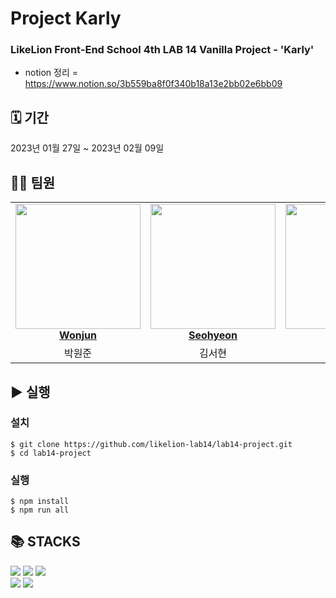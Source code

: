 # Project Karly
### LikeLion Front-End School 4th LAB 14 Vanilla Project - 'Karly'
* notion 정리 = https://www.notion.so/3b559ba8f0f340b18a13e2bb02e6bb09


<div><h2> 🗓️ 기간</h2></div>
2023년 01월 27일 ~ 2023년 02월 09일

<div><h2>🧑‍💻 팀원</h2></div>

<table>
    <tr align="center" >
        <td style="min-width: 200px;">
            <a href="https://github.com/djswns7">
              <img src="https://user-images.githubusercontent.com/82636319/217438702-c88a65cd-6b33-4a1d-99fd-669c234dd092.PNG" width="200">
              <br />
              <b>Wonjun</b>
            </a>
        </td>
        <td style="min-width: 200px;">
            <a href="https://github.com/seoohyeon">
              <img src="https://user-images.githubusercontent.com/82636319/217443325-ba93ac85-86e0-49b7-93f9-1c2c8dfc9146.PNG" width="200">
              <br />
              <b>Seohyeon</b>
            </a>
        </td>
        <td style="min-width: 200px;">
            <a href="https://github.com/DahamWeon">
              <img src="https://user-images.githubusercontent.com/82636319/217443387-8539628e-23c9-4930-8cd5-68563e7b162e.PNG" width="200">
              <br />
              <b>Daham</b>
            </a> 
        </td>
        <td style="min-width: 200px;">
            <a href="https://github.com/YmChoi-Repo">
              <img src="https://user-images.githubusercontent.com/82636319/217443435-ee708f29-af03-44d6-8936-ad0d6a2cb1ff.PNG" width="200">
              <br />
              <b>Youngmin</b>
            </a> 
        </td>
        <td style="min-width: 200px;">
            <a href="https://github.com/choinamechoi">
              <img src="https://user-images.githubusercontent.com/82636319/217443527-7dbfa98f-a219-4416-9c32-0b559f1e4181.PNG" width="200">              
              <br />
              <b>Youngbeom</b>
            </a> 
        </td>
    </tr>
    <tr align="center">
        <td>
            박원준 <br/>
        </td>
        <td>
            김서현 <br />
        </td>
        <td>
            원다함 <br />
        </td>
        <td>
            최영민 <br />
        </td>
        <td>
            최영범 <br />
        </td>
    </tr>
</table>     

<div><h2>▶️ 실행</h2></div>

### 설치  
    $ git clone https://github.com/likelion-lab14/lab14-project.git
    $ cd lab14-project

### 실행    
    $ npm install    
    $ npm run all    



<div><h2>📚 STACKS</h2></div>

<div> 
  <img src="https://img.shields.io/badge/html5-E34F26?style=for-the-badge&logo=html5&logoColor=white"> 
  <img src="https://img.shields.io/badge/css-1572B6?style=for-the-badge&logo=css3&logoColor=white"> 
  <img src="https://img.shields.io/badge/javascript-F7DF1E?style=for-the-badge&logo=javascript&logoColor=black"> 
</div>  
<img src="https://user-images.githubusercontent.com/38703262/217724365-bfa95a4e-19d1-4a97-a6dd-bb376bd2da32.png"> 
<img src="https://user-images.githubusercontent.com/38703262/217723998-287b65e0-4c81-4e52-843d-a70d51e08772.png"> 

